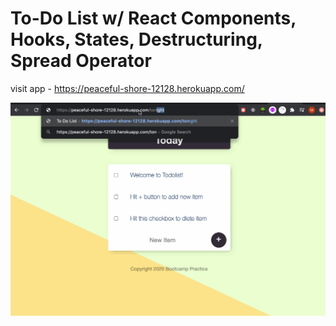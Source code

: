 # To-Do List w/ React Components, Hooks, States, Destructuring, Spread Operator
visit app - https://peaceful-shore-12128.herokuapp.com/


![Image of Yaktocat](https://github.com/Mathe-S/Web-Development-Bootcamp/blob/master/todolist/Todolistgif.gif)
